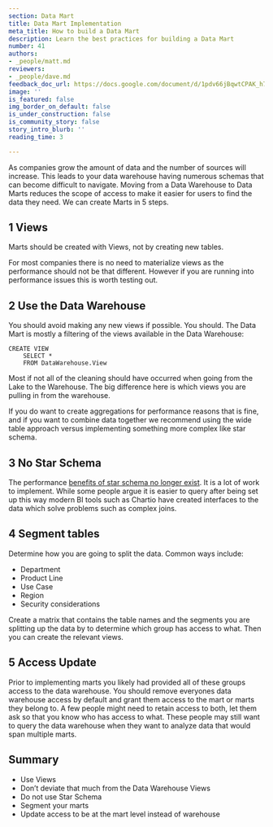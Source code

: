 ```yaml
---
section: Data Mart
title: Data Mart Implementation
meta_title: How to build a Data Mart
description: Learn the best practices for building a Data Mart
number: 41
authors:
- _people/matt.md
reviewers:
- _people/dave.md
feedback_doc_url: https://docs.google.com/document/d/1pdv66jBqwtCPAK_h7Q7h2Z5YKtPg-c9HU1_2yxn_txg/edit?usp=sharing
image: ''
is_featured: false
img_border_on_default: false
is_under_construction: false
is_community_story: false
story_intro_blurb: ''
reading_time: 3

---
```

As companies grow the amount of data and the number of sources will increase. This leads to your data warehouse having numerous schemas that can become difficult to navigate. Moving from a Data Warehouse to Data Marts reduces the scope of access to make it easier for users to find the data they need. We can create Marts in 5 steps.

## 1 Views

Marts should be created with Views, not by creating new tables.

For most companies there is no need to materialize views as the performance should not be that different. However if you are running into performance issues this is worth testing out.

## 2 Use the Data Warehouse

You should avoid making any new views if possible. You should. The Data Mart is mostly a filtering of the views available in the Data Warehouse:

    CREATE VIEW 
    	SELECT * 
        FROM DataWarehouse.View

Most if not all of the cleaning should have occurred when going from the Lake to the Warehouse. The big difference here is which views you are pulling in from the warehouse.

If you do want to create aggregations for performance reasons that is fine, and if you want to combine data together we recommend using the wide table approach versus implementing something more complex like star schema.

## 3 No Star Schema

The performance [benefits of star schema no longer exist](https://fivetran.com/blog/obt-star-schema). It is a lot of work to implement. While some people argue it is easier to query after being set up this way modern BI tools such as Chartio have created interfaces to the data which solve problems such as complex joins.

## 4 Segment tables

Determine how you are going to split the data. Common ways include:

* Department
* Product Line
* Use Case
* Region
* Security considerations

Create a matrix that contains the table names and the segments you are splitting up the data by to determine which group has access to what. Then you can create the relevant views.

## 5 Access Update

Prior to implementing marts you likely had provided all of these groups access to the data warehouse. You should remove everyones data warehouse access by default and grant them access to the mart or marts they belong to. A few people might need to retain access to both, let them ask so that you know who has access to what. These people may still want to query the data warehouse when they want to analyze data that would span multiple marts.

## Summary

* Use Views
* Don’t deviate that much from the Data Warehouse Views
* Do not use Star Schema
* Segment your marts
* Update access to be at the mart level instead of warehouse